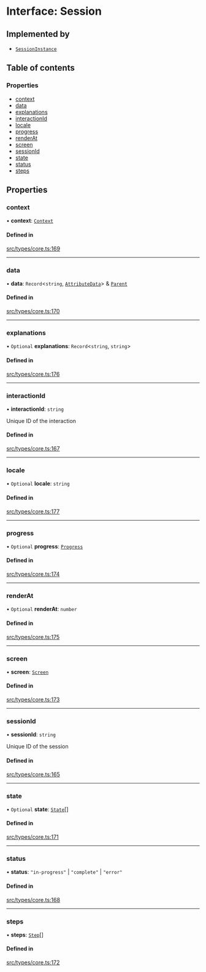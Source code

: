 # Interface: Session

## Implemented by

- [`SessionInstance`](../wiki/SessionInstance)

## Table of contents

### Properties

- [context](../wiki/Session#context)
- [data](../wiki/Session#data)
- [explanations](../wiki/Session#explanations)
- [interactionId](../wiki/Session#interactionid)
- [locale](../wiki/Session#locale)
- [progress](../wiki/Session#progress)
- [renderAt](../wiki/Session#renderat)
- [screen](../wiki/Session#screen)
- [sessionId](../wiki/Session#sessionid)
- [state](../wiki/Session#state)
- [status](../wiki/Session#status)
- [steps](../wiki/Session#steps)

## Properties

### context

• **context**: [`Context`](../wiki/Context)

#### Defined in

[src/types/core.ts:169](https://github.com/decisively-io/interview-sdk/blob/4eec9a19760741f59f131856d1e1811e232ea805/src/types/core.ts#L169)

___

### data

• **data**: `Record`\<`string`, [`AttributeData`](../wiki/AttributeData)\> & [`Parent`](../wiki/Parent)

#### Defined in

[src/types/core.ts:170](https://github.com/decisively-io/interview-sdk/blob/4eec9a19760741f59f131856d1e1811e232ea805/src/types/core.ts#L170)

___

### explanations

• `Optional` **explanations**: `Record`\<`string`, `string`\>

#### Defined in

[src/types/core.ts:176](https://github.com/decisively-io/interview-sdk/blob/4eec9a19760741f59f131856d1e1811e232ea805/src/types/core.ts#L176)

___

### interactionId

• **interactionId**: `string`

Unique ID of the interaction

#### Defined in

[src/types/core.ts:167](https://github.com/decisively-io/interview-sdk/blob/4eec9a19760741f59f131856d1e1811e232ea805/src/types/core.ts#L167)

___

### locale

• `Optional` **locale**: `string`

#### Defined in

[src/types/core.ts:177](https://github.com/decisively-io/interview-sdk/blob/4eec9a19760741f59f131856d1e1811e232ea805/src/types/core.ts#L177)

___

### progress

• `Optional` **progress**: [`Progress`](../wiki/Progress)

#### Defined in

[src/types/core.ts:174](https://github.com/decisively-io/interview-sdk/blob/4eec9a19760741f59f131856d1e1811e232ea805/src/types/core.ts#L174)

___

### renderAt

• `Optional` **renderAt**: `number`

#### Defined in

[src/types/core.ts:175](https://github.com/decisively-io/interview-sdk/blob/4eec9a19760741f59f131856d1e1811e232ea805/src/types/core.ts#L175)

___

### screen

• **screen**: [`Screen`](../wiki/Screen)

#### Defined in

[src/types/core.ts:173](https://github.com/decisively-io/interview-sdk/blob/4eec9a19760741f59f131856d1e1811e232ea805/src/types/core.ts#L173)

___

### sessionId

• **sessionId**: `string`

Unique ID of the session

#### Defined in

[src/types/core.ts:165](https://github.com/decisively-io/interview-sdk/blob/4eec9a19760741f59f131856d1e1811e232ea805/src/types/core.ts#L165)

___

### state

• `Optional` **state**: [`State`](../wiki/State)[]

#### Defined in

[src/types/core.ts:171](https://github.com/decisively-io/interview-sdk/blob/4eec9a19760741f59f131856d1e1811e232ea805/src/types/core.ts#L171)

___

### status

• **status**: ``"in-progress"`` \| ``"complete"`` \| ``"error"``

#### Defined in

[src/types/core.ts:168](https://github.com/decisively-io/interview-sdk/blob/4eec9a19760741f59f131856d1e1811e232ea805/src/types/core.ts#L168)

___

### steps

• **steps**: [`Step`](../wiki/Step)[]

#### Defined in

[src/types/core.ts:172](https://github.com/decisively-io/interview-sdk/blob/4eec9a19760741f59f131856d1e1811e232ea805/src/types/core.ts#L172)
